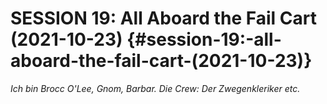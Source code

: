 # **SESSION 19: All Aboard the Fail Cart 	(2021-10-23)** {#session-19:-all-aboard-the-fail-cart-(2021-10-23)}

*Ich bin Brocc O'Lee, Gnom, Barbar. Die Crew: Der Zwegenkleriker etc.*
